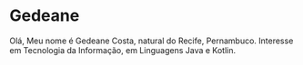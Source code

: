 # Gedeane

Olá, Meu nome é Gedeane Costa, natural do Recife, Pernambuco. Interesse em Tecnologia da Informação, em Linguagens Java e Kotlin.


